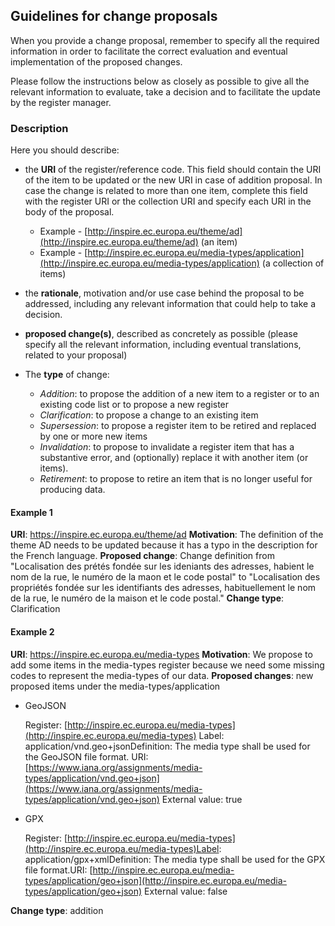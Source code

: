 ## Guidelines for change proposals

When you provide a change proposal, remember to specify all the required information in order to facilitate the correct evaluation and eventual implementation of the proposed changes.

Please follow the instructions below as closely as possible to give all the relevant information to evaluate, take a decision and to facilitate the update by the register manager.

### Description

Here you should describe:
-   the **URI** of the register/reference code. This field should contain the URI of the item to be updated or the new URI in case of addition proposal. In case the change is related to more than one item, complete this field with the register URI or the collection URI and specify each URI in the body of the proposal. 
    -   Example - [http://inspire.ec.europa.eu/theme/ad](http://inspire.ec.europa.eu/theme/ad) (an item)
    - Example - [http://inspire.ec.europa.eu/media-types/application](http://inspire.ec.europa.eu/media-types/application) (a collection of items)
    
-   the **rationale**, motivation and/or use case behind the proposal to be addressed, including any relevant information that could help to take a decision.
    
-   **proposed change(s)**, described as concretely as possible (please specify all the relevant information, including eventual translations, related to your proposal)   
-   The **type** of change:
    -   *Addition*: to propose the addition of a new item to a register or to an existing code list or to propose a new register
    -   *Clarification*: to propose a change to an existing item
    -   *Supersession*: to propose a register item to be retired and replaced by one or more new items
    -   *Invalidation*: to propose to invalidate a register item that has a substantive error, and (optionally) replace it with another item (or items).
    -   *Retirement*: to propose to retire an item that is no longer useful for producing data.
 
#### Example 1
**URI**: https://inspire.ec.europa.eu/theme/ad
**Motivation**: The definition of the theme AD needs to be updated because it has a typo in the description for the French language.
**Proposed change**: Change definition from "Localisation des prétés  fondée sur les ideniants des adresses, habient le nom de la rue, le numéro de la maon et le code postal" to "Localisation des propriétés  fondée sur les identifiants des adresses, habituellement le nom de la rue, le numéro de la maison et le code postal."
**Change type**: Clarification

#### Example 2
**URI**: https://inspire.ec.europa.eu/media-types
**Motivation**:  We propose to add some items in the media-types register because we need some missing codes to represent the media-types of our data.
**Proposed changes**: new proposed items under the media-types/application
-   GeoJSON

    Register: [http://inspire.ec.europa.eu/media-types](http://inspire.ec.europa.eu/media-types) Label: application/vnd.geo+jsonDefinition: The media type shall be used for the GeoJSON file format.
    URI: [https://www.iana.org/assignments/media-types/application/vnd.geo+json](https://www.iana.org/assignments/media-types/application/vnd.geo+json) External value: true

-   GPX    

    Register: [http://inspire.ec.europa.eu/media-types](http://inspire.ec.europa.eu/media-types)Label: application/gpx+xmlDefinition: The media type shall be used for the GPX file format.URI: [http://inspire.ec.europa.eu/media-types/application/geo+json](http://inspire.ec.europa.eu/media-types/application/geo+json) External value: false

**Change type**: addition
